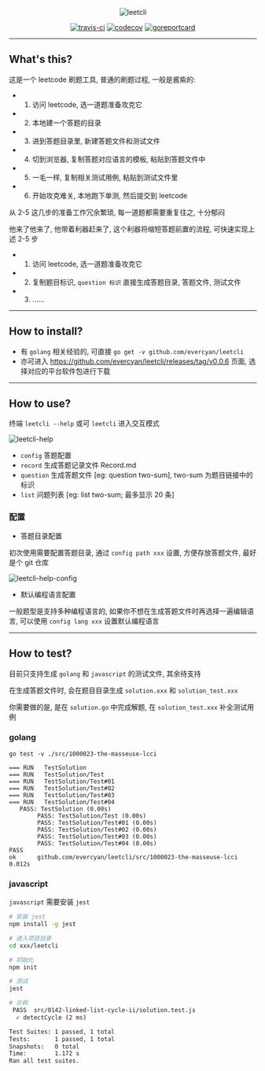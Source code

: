 <div align="center">

![leetcli](https://raw.githubusercontent.com/evercyan/cantor/master/resource/69/69f055fa7ccfe73114bf6608a2789d8f.png)

[![travis-ci](https://www.travis-ci.org/evercyan/leetcli.svg?branch=master)](https://www.travis-ci.org/evercyan/leetcli)
[![codecov](https://codecov.io/gh/evercyan/leetcli/branch/master/graph/badge.svg?token=RbJTUtAlvl)](https://codecov.io/gh/evercyan/leetcli)
[![goreportcard](https://goreportcard.com/badge/github.com/evercyan/leetcli)](https://goreportcard.com/report/github.com/evercyan/leetcli)

</div>

---

## What's this?

这是一个 leetcode 刷题工具, 普通的刷题过程, 一般是酱紫的:

- 1. 访问 leetcode, 选一道题准备攻克它
- 2. 本地建一个答题的目录
- 3. 进到答题目录里, 新建答题文件和测试文件
- 4. 切到浏览器, 复制答题对应语言的模板, 粘贴到答题文件中
- 5. 一毛一样, 复制相关测试用例, 粘贴到测试文件里
- 6. 开始攻克难关, 本地跑下单测, 然后提交到 leetcode

从 2-5 这几步的准备工作冗余繁琐, 每一道题都需要重复往之, 十分郁闷

他来了他来了, 他带着利器赶来了, 这个利器将缩短答题前置的流程, 可快速实现上述 2-5 步

- 1. 访问 leetcode, 选一道题准备攻克它
- 2. 复制题目标识, `question 标识` 直接生成答题目录, 答题文件, 测试文件
- 3. ......

---

## How to install?

- 有 `golang` 相关经验的, 可直接 `go get -v github.com/evercyan/leetcli`
- 亦可进入 https://github.com/evercyan/leetcli/releases/tag/v0.0.6 页面, 选择对应的平台软件包进行下载

---

## How to use?

终端 `leetcli --help` 或可 `leetcli` 进入交互模式

![leetcli-help](https://raw.githubusercontent.com/evercyan/cantor/master/resource/66/662dfac5a7e65a5d0ce48a5574ca71f6.png)

- `config` 答题配置
- `record` 生成答题记录文件 Record.md
- `question` 生成答题文件 [eg: question two-sum], two-sum 为题目链接中的标识
- `list` 问题列表 [eg: list two-sum; 最多显示 20 条]

### 配置

- 答题目录配置

初次使用需要配置答题目录, 通过 `config path xxx` 设置, 方便存放答题文件, 最好是个 git 仓库

![leetcli-help-config](https://raw.githubusercontent.com/evercyan/cantor/master/resource/aa/aafaa8f1330bb715116939be9e8ff834.png)

- 默认编程语言配置

一般题型是支持多种编程语言的, 如果你不想在生成答题文件时再选择一遍编辑语言, 可以使用 `config lang xxx` 设置默认编程语言

---

## How to test?

目前只支持生成 `golang` 和 `javascript` 的测试文件, 其余待支持

在生成答题文件时, 会在题目目录生成 `solution.xxx` 和 `solution_test.xxx`

你需要做的是, 是在 `solution.go` 中完成解题, 在 `solution_test.xxx` 补全测试用例

### golang

`go test -v ./src/1000023-the-masseuse-lcci`

```
=== RUN   TestSolution
=== RUN   TestSolution/Test
=== RUN   TestSolution/Test#01
=== RUN   TestSolution/Test#02
=== RUN   TestSolution/Test#03
=== RUN   TestSolution/Test#04
   PASS: TestSolution (0.00s)
        PASS: TestSolution/Test (0.00s)
        PASS: TestSolution/Test#01 (0.00s)
        PASS: TestSolution/Test#02 (0.00s)
        PASS: TestSolution/Test#03 (0.00s)
        PASS: TestSolution/Test#04 (0.00s)
PASS
ok  	github.com/evercyan/leetcli/src/1000023-the-masseuse-lcci	0.012s
```

### javascript

`javascript` 需要安装 `jest`

```sh
# 安装 jest
npm install -g jest

# 进入项目目录
cd xxx/leetcli

# 初始化
npm init

# 测试
jest

# 示例
 PASS  src/0142-linked-list-cycle-ii/solution.test.js
  ✓ detectCycle (2 ms)

Test Suites: 1 passed, 1 total
Tests:       1 passed, 1 total
Snapshots:   0 total
Time:        1.172 s
Ran all test suites.
```